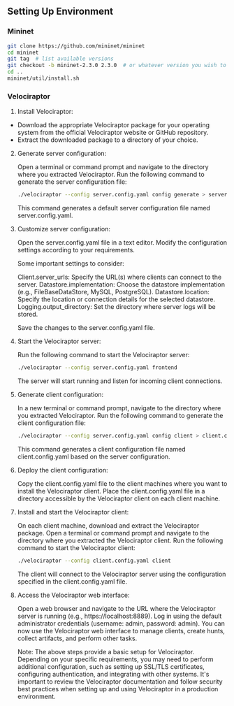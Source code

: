 ## Setting Up Environment

### Mininet

```bash
git clone https://github.com/mininet/mininet
cd mininet
git tag  # list available versions
git checkout -b mininet-2.3.0 2.3.0  # or whatever version you wish to install
cd ..
mininet/util/install.sh
```

### Velociraptor
1. Install Velociraptor:

- Download the appropriate Velociraptor package for your operating system from the official Velociraptor website or GitHub repository.
- Extract the downloaded package to a directory of your choice.

2. Generate server configuration:

    Open a terminal or command prompt and navigate to the directory where you extracted Velociraptor.
    Run the following command to generate the server configuration file:
    ```bash
    ./velociraptor --config server.config.yaml config generate > server.config.yaml
    ```
    This command generates a default server configuration file named server.config.yaml.


3. Customize server configuration:

    Open the server.config.yaml file in a text editor.
    Modify the configuration settings according to your requirements. 
    
    Some important settings to consider:
    
    Client.server_urls: Specify the URL(s) where clients can connect to the server.
    Datastore.implementation: Choose the datastore implementation (e.g., FileBaseDataStore, MySQL, PostgreSQL).
    Datastore.location: Specify the location or connection details for the selected datastore.
    Logging.output_directory: Set the directory where server logs will be stored.
    
    
    Save the changes to the server.config.yaml file.


4. Start the Velociraptor server:

    Run the following command to start the Velociraptor server:
    ```bash
    ./velociraptor --config server.config.yaml frontend
    ```
    The server will start running and listen for incoming client connections.


5. Generate client configuration:

    In a new terminal or command prompt, navigate to the directory where you extracted Velociraptor.
    Run the following command to generate the client configuration file:
    ```bash
    ./velociraptor --config server.config.yaml config client > client.config.yaml
    ```
    This command generates a client configuration file named client.config.yaml based on the server configuration.


6. Deploy the client configuration:

    Copy the client.config.yaml file to the client machines where you want to install the Velociraptor client.
    Place the client.config.yaml file in a directory accessible by the Velociraptor client on each client machine.


7. Install and start the Velociraptor client:

    On each client machine, download and extract the Velociraptor package.
    Open a terminal or command prompt and navigate to the directory where you extracted the Velociraptor client.
    Run the following command to start the Velociraptor client:
    ```bash
    ./velociraptor --config client.config.yaml client
    ```
    The client will connect to the Velociraptor server using the configuration specified in the client.config.yaml file.
    

8. Access the Velociraptor web interface:

    Open a web browser and navigate to the URL where the Velociraptor server is running (e.g., https://localhost:8889).
    Log in using the default administrator credentials (username: admin, password: admin).
    You can now use the Velociraptor web interface to manage clients, create hunts, collect artifacts, and perform other tasks.
    
    
    Note: The above steps provide a basic setup for Velociraptor. Depending on your specific requirements, you may need to perform additional configuration, such as setting up SSL/TLS certificates, configuring authentication, and integrating with other systems.
    It's important to review the Velociraptor documentation and follow security best practices when setting up and using Velociraptor in a production environment.

